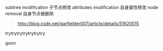 subtree modification 子节点修改 
attributes modification 自身属性修改 
node removal 自身节点被删除

>http://blog.csdn.net/garfielder007/article/details/51620515

trytrytrytrytrytrytry



goon 




